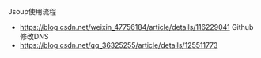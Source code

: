 Jsoup使用流程
- https://blog.csdn.net/weixin_47756184/article/details/116229041
Github修改DNS
- https://blog.csdn.net/qq_36325255/article/details/125511773
